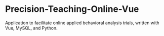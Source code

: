 # Precision-Teaching-Online-Vue
Application to facilitate online applied behavioral analysis trials, written with Vue, MySQL, and Python.
